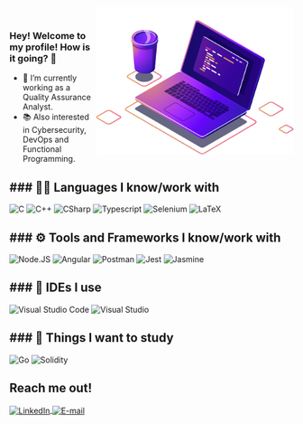 




<img align="right" src="https://github.com/carvalhoyuri/carvalhoyuri/raw/main/computer-illustration.png" width="350"/>







<br/>

### Hey! Welcome to my profile! How is it going? 👋

- 🚀 I’m currently working as a Quality Assurance Analyst.
- 📚 Also interested in Cybersecurity, DevOps and Functional Programming.

  
<h2>### 👨‍💻 Languages I know/work with</h2>

![C](https://img.shields.io/badge/C-00599C?style=for-the-badge&logo=c&logoColor=white) ![C++](https://img.shields.io/badge/C++-00599C?style=for-the-badge&logo=c%2b%2b&logoColor=white) ![CSharp](https://img.shields.io/badge/C%23-239120?style=for-the-badge&logo=c-sharp&logoColor=white)  ![Typescript](https://img.shields.io/badge/TypeScript-007ACC?style=for-the-badge&logo=typescript&logoColor=white)  ![Selenium](https://img.shields.io/badge/Selenium-43B02A?style=for-the-badge&logo=Selenium&logoColor=white) ![LaTeX](https://img.shields.io/badge/latex-%23008080.svg?style=for-the-badge&logo=latex&logoColor=white)

<h2>### ⚙️ Tools and Frameworks I know/work with</h2>

![Node.JS](https://img.shields.io/badge/Node.js-339933?style=for-the-badge&logo=nodedotjs&logoColor=white) 
![Angular](https://img.shields.io/badge/Angular-DD0031?style=for-the-badge&logo=angular&logoColor=white)
![Postman](https://img.shields.io/badge/Postman-FF6C37?style=for-the-badge&logo=postman&logoColor=white)
![Jest](https://img.shields.io/badge/-jest-%23C21325?style=for-the-badge&logo=jest&logoColor=white)
![Jasmine](https://img.shields.io/badge/-Jasmine-%238A4182?style=for-the-badge&logo=Jasmine&logoColor=white)

<h2>### 📝 IDEs I use</h2>

![Visual Studio Code](https://img.shields.io/badge/Visual%20Studio%20Code-0078d7.svg?style=for-the-badge&logo=visual-studio-code&logoColor=white) ![Visual Studio](https://img.shields.io/badge/Visual%20Studio-5C2D91.svg?style=for-the-badge&logo=visual-studio&logoColor=white)

<h2>### 🔖 Things I want to study</h2>
  
![Go](https://img.shields.io/badge/go-%2300ADD8.svg?style=for-the-badge&logo=go&logoColor=white)
![Solidity](https://img.shields.io/badge/Solidity-%23363636.svg?style=for-the-badge&logo=solidity&logoColor=white)
  


</p>
  <h2>Reach me out!</h2>  
<a href="https://www.linkedin.com/in/yuri-carvalho-710002158/">
<img align="center" alt="LinkedIn" src="https://img.shields.io/badge/LinkedIn-0077B5?style=for-the-badge&logo=linkedin&logoColor=white"/>
</a>
<a href="mailto:delimacarvalhoyuri@gmail.com">
<img align="center" alt="E-mail" src="https://img.shields.io/badge/Gmail-D14836?style=for-the-badge&logo=gmail&logoColor=white"/>
</a>
